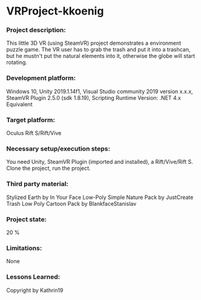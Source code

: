 # VRProject-kkoenig

### Project description: 
This little 3D VR (using SteamVR) project demonstrates a environment puzzle game. 
The VR user has to grab the trash and put it into a trashcan, but he mustn't put the natural elements into it, otherwise the globe will start rotating.
 
### Development platform: 
Windows 10, 
Unity 2019.1.14f1, 
Visual Studio community 2019 version x.x.x, 
SteamVR Plugin 2.5.0 (sdk 1.8.19), 
Scripting Runtime Version: .NET 4.x Equivalent

### Target platform: 
Oculus Rift S/Rift/Vive

### Necessary setup/execution steps: 
You need Unity, SteamVR Plugin (imported and installed), a Rift/Vive/Rift S.
Clone the project, run the project. 

### Third party material: 
Stylized Earth by In Your Face
Low-Poly Simple Nature Pack by JustCreate
Trash Low Poly Cartoon Pack by BlankfaceStanislav

### Project state: 
20 %

### Limitations: 
None

### Lessons Learned: 

Copyright by Kathrin19
